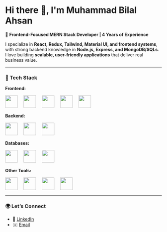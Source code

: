 # Hi there 👋, I'm Muhammad Bilal Ahsan

🚀 **Frontend-Focused MERN Stack Developer | 4 Years of Experience**  

I specialize in **React, Redux, Tailwind, Material UI, and frontend systems**, with strong backend knowledge in **Node.js, Express, and MongoDB/SQLs**.  
I love building **scalable, user-friendly applications** that deliver real business value.  

---

### 🔧 Tech Stack

**Frontend:**  
<p>
  <img src="https://cdn.jsdelivr.net/gh/devicons/devicon/icons/react/react-original.svg" width="40" height="40" style="margin-right: 15px;" />
  <img src="https://cdn.jsdelivr.net/gh/devicons/devicon/icons/redux/redux-original.svg" width="40" height="40" style="margin-right: 15px;" />
  <img src="https://www.vectorlogo.zone/logos/tailwindcss/tailwindcss-icon.svg" width="40" height="40" style="margin-right: 15px;" />
  <img src="https://cdn.jsdelivr.net/gh/devicons/devicon/icons/materialui/materialui-original.svg" width="40" height="40" style="margin-right: 15px;" />
  <img src="https://cdn.jsdelivr.net/gh/devicons/devicon/icons/bootstrap/bootstrap-original.svg" width="40" height="40" style="margin-right: 15px;" />
</p>

**Backend:**  
<p>
  <img src="https://cdn.jsdelivr.net/gh/devicons/devicon/icons/nodejs/nodejs-original.svg" width="40" height="40" style="margin-right: 15px;" />
  <img src="https://cdn.jsdelivr.net/gh/devicons/devicon/icons/express/express-original.svg" width="40" height="40" style="margin-right: 15px;" />
  <img src="https://www.vectorlogo.zone/logos/getpostman/getpostman-icon.svg" width="40" height="40" style="margin-right: 15px;" />
</p>

**Databases:**  
<p>
  <img src="https://cdn.jsdelivr.net/gh/devicons/devicon/icons/mongodb/mongodb-original.svg" width="40" height="40" style="margin-right: 15px;" />
  <img src="https://cdn.jsdelivr.net/gh/devicons/devicon/icons/mysql/mysql-original.svg" width="40" height="40" style="margin-right: 15px;" />
  <img src="https://cdn.jsdelivr.net/gh/devicons/devicon/icons/postgresql/postgresql-original.svg" width="40" height="40" style="margin-right: 15px;" />
</p>

**Other Tools:**  
<p>
  <img src="https://cdn.jsdelivr.net/gh/devicons/devicon/icons/git/git-original.svg" width="40" height="40" style="margin-right: 15px;" />
  <img src="https://cdn.jsdelivr.net/gh/devicons/devicon/icons/github/github-original.svg" width="40" height="40" style="margin-right: 15px;" />
  <img src="https://cdn.jsdelivr.net/gh/devicons/devicon/icons/vercel/vercel-original.svg" width="40" height="40" style="margin-right: 15px;" />
  <img src="https://cdn.jsdelivr.net/gh/devicons/devicon/icons/netlify/netlify-original.svg" width="40" height="40" style="margin-right: 15px;" />
</p>

---

### 🌍 Let’s Connect
- 💼 [LinkedIn](https://www.linkedin.com/in/the-bilal-ahsan/)    
- ✉️ [Email](mailto:bilalprogrammer09@gmail.com)  


